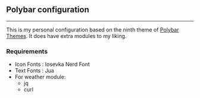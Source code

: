 ## Polybar configuration
------------------------
This is my personal configuration based on the ninth theme of
[Polybar Themes](https://github.com/adi1090x/polybar-themes).
It does have extra modules to my liking.

### Requirements
- Icon Fonts : Iosevka Nerd Font
- Text Fonts : Jua
- For weather module:
    - jq
    - curl
